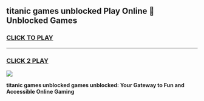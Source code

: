 
## titanic games unblocked Play Online 👋 Unblocked Games
<h3>
<a href="https://premium.freeplayer.one?title=titanic_games_unblocked&ref=19F">CLICK TO PLAY</a></h3>
<hr>

<h3>
<a href="https://premium.freeplayer.one?title=titanic_games_unblocked&ref=19F">CLICK 2 PLAY</a>
  
</h3>

<a href="https://premium.freeplayer.one?title=titanic_games_unblocked&ref=19F"><img src="https://clearcache.store/games.png"></a>


**titanic games unblocked games unblocked: Your Gateway to Fun and Accessible Online Gaming**
